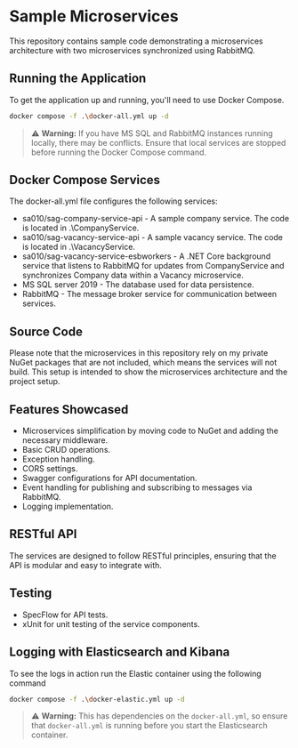 # Sample Microservices

This repository contains sample code demonstrating a microservices architecture with two microservices synchronized using RabbitMQ.

## Running the Application

To get the application up and running, you'll need to use Docker Compose.

```bash
docker compose -f .\docker-all.yml up -d
```

> ⚠️ **Warning:**  If you have MS SQL and RabbitMQ instances running locally, there may be conflicts. Ensure that local services are stopped before running the Docker Compose command.

## Docker Compose Services

The docker-all.yml file configures the following services:

* sa010/sag-company-service-api - A sample company service. The code is located in .\CompanyService\.
* sa010/sag-vacancy-service-api - A sample vacancy service. The code is located in .\VacancyService\.
* sa010/sag-vacancy-service-esbworkers - A .NET Core background service that listens to RabbitMQ for updates from CompanyService and synchronizes Company data within a Vacancy microservice.
* MS SQL server 2019 - The database used for data persistence.
* RabbitMQ - The message broker service for communication between services.

## Source Code

Please note that the microservices in this repository rely on my private NuGet packages that are not included, which means the services will not build. This setup is intended to show the microservices architecture and the project setup.

## Features Showcased

* Microservices simplification by moving code to NuGet and adding the necessary middleware.
* Basic CRUD operations.
* Exception handling.
* CORS settings.
* Swagger configurations for API documentation.
* Event handling for publishing and subscribing to messages via RabbitMQ.
* Logging implementation.

## RESTful API

The services are designed to follow RESTful principles, ensuring that the API is modular and easy to integrate with.

## Testing

* SpecFlow for API tests.
* xUnit for unit testing of the service components.

## Logging with Elasticsearch and Kibana

To see the logs in action run the Elastic container using the following command

```bash
docker compose -f .\docker-elastic.yml up -d
```
> ⚠️ **Warning:**  This has dependencies on the `docker-all.yml`, so ensure that `docker-all.yml` is running before you start the Elasticsearch container.
